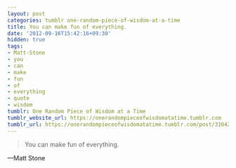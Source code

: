 ```yaml
---
layout: post
categories: tumblr one-random-piece-of-wisdom-at-a-time
title: You can make fun of everything.
date: '2012-09-16T15:42:16+09:30'
hidden: true
tags:
- Matt-Stone
- you
- can
- make
- fun
- of
- everything
- quote
- wisdom
tumblr: One Random Piece of Wisdom at a Time
tumblr_website_url: https://onerandompieceofwisdomatatime.tumblr.com
tumblr_url: https://onerandompieceofwisdomatatime.tumblr.com/post/31642548858/you-can-make-fun-of-everything
---
```

> You can make fun of everything.

—Matt Stone
